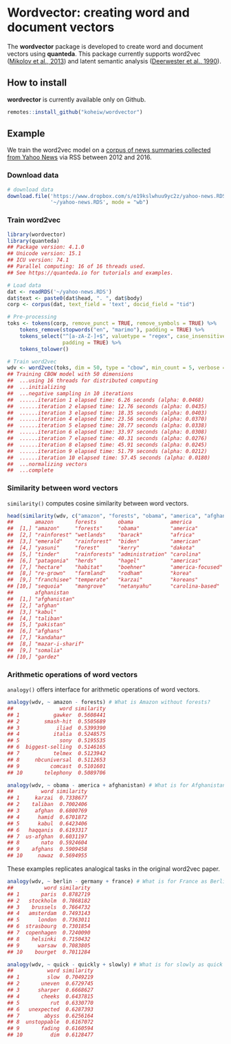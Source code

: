 
# Wordvector: creating word and document vectors

The **wordvector** package is developed to create word and document
vectors using **quanteda**. This package currently supports word2vec
([Mikolov et al., 2013](http://arxiv.org/abs/1310.4546)) and latent
semantic analysis ([Deerwester et al.,
1990](https://doi.org/10.1002/(SICI)1097-4571(199009)41:6%3C391::AID-ASI1%3E3.0.CO;2-9)).

## How to install

**wordvector** is currently available only on Github.

``` r
remotes::install_github("koheiw/wordvector")
```

## Example

We train the word2vec model on a [corpus of news summaries collected
from Yahoo
News](https://www.dropbox.com/s/e19kslwhuu9yc2z/yahoo-news.RDS?dl=1) via
RSS between 2012 and 2016.

### Download data

``` r
# download data
download.file('https://www.dropbox.com/s/e19kslwhuu9yc2z/yahoo-news.RDS?dl=1', 
              '~/yahoo-news.RDS', mode = "wb")
```

### Train word2vec

``` r
library(wordvector)
library(quanteda)
## Package version: 4.1.0
## Unicode version: 15.1
## ICU version: 74.1
## Parallel computing: 16 of 16 threads used.
## See https://quanteda.io for tutorials and examples.

# Load data
dat <- readRDS('~/yahoo-news.RDS')
dat$text <- paste0(dat$head, ". ", dat$body)
corp <- corpus(dat, text_field = 'text', docid_field = "tid")

# Pre-processing
toks <- tokens(corp, remove_punct = TRUE, remove_symbols = TRUE) %>% 
    tokens_remove(stopwords("en", "marimo"), padding = TRUE) %>% 
    tokens_select("^[a-zA-Z-]+$", valuetype = "regex", case_insensitive = FALSE,
                  padding = TRUE) %>% 
    tokens_tolower()

# Train word2vec
wdv <- word2vec(toks, dim = 50, type = "cbow", min_count = 5, verbose = TRUE)
## Training CBOW model with 50 dimensions
##  ...using 16 threads for distributed computing
##  ...initializing
##  ...negative sampling in 10 iterations
##  ......iteration 1 elapsed time: 6.26 seconds (alpha: 0.0468)
##  ......iteration 2 elapsed time: 12.76 seconds (alpha: 0.0435)
##  ......iteration 3 elapsed time: 18.35 seconds (alpha: 0.0403)
##  ......iteration 4 elapsed time: 23.56 seconds (alpha: 0.0370)
##  ......iteration 5 elapsed time: 28.77 seconds (alpha: 0.0338)
##  ......iteration 6 elapsed time: 33.97 seconds (alpha: 0.0308)
##  ......iteration 7 elapsed time: 40.31 seconds (alpha: 0.0276)
##  ......iteration 8 elapsed time: 45.91 seconds (alpha: 0.0245)
##  ......iteration 9 elapsed time: 51.79 seconds (alpha: 0.0212)
##  ......iteration 10 elapsed time: 57.45 seconds (alpha: 0.0180)
##  ...normalizing vectors
##  ...complete
```

### Similarity between word vectors

`similarity()` computes cosine similarity between word vectors.

``` r
head(similarity(wdv, c("amazon", "forests", "obama", "america", "afghanistan"), mode = "word"), n = 10)
##       amazon       forests       obama            america          
##  [1,] "amazon"     "forests"     "obama"          "america"        
##  [2,] "rainforest" "wetlands"    "barack"         "africa"         
##  [3,] "emerald"    "rainforest"  "biden"          "american"       
##  [4,] "yasuni"     "forest"      "kerry"          "dakota"         
##  [5,] "tinder"     "rainforests" "administration" "carolina"       
##  [6,] "patagonia"  "herds"       "hagel"          "americas"       
##  [7,] "hectare"    "habitat"     "boehner"        "america-focused"
##  [8,] "re-grown"   "farmland"    "rodham"         "korea"          
##  [9,] "franchisee" "temperate"   "karzai"         "koreans"        
## [10,] "sequoia"    "mangrove"    "netanyahu"      "carolina-based" 
##       afghanistan     
##  [1,] "afghanistan"   
##  [2,] "afghan"        
##  [3,] "kabul"         
##  [4,] "taliban"       
##  [5,] "pakistan"      
##  [6,] "afghans"       
##  [7,] "kandahar"      
##  [8,] "mazar-i-sharif"
##  [9,] "somalia"       
## [10,] "gardez"
```

### Arithmetic operations of word vectors

`analogy()` offers interface for arithmetic operations of word vectors.

``` r
analogy(wdv, ~ amazon - forests) # What is Amazon without forests?
##               word similarity
## 1           gawker  0.5608441
## 2        smash-hit  0.5505689
## 3            iliad  0.5399390
## 4           italia  0.5248575
## 5             sony  0.5195535
## 6  biggest-selling  0.5146165
## 7           telmex  0.5123942
## 8     nbcuniversal  0.5112653
## 9          comcast  0.5101601
## 10       telephony  0.5089706
```

``` r
analogy(wdv, ~ obama - america + afghanistan) # What is for Afghanistan as Obama for America? 
##         word similarity
## 1     karzai  0.7338677
## 2    taliban  0.7002406
## 3     afghan  0.6800769
## 4      hamid  0.6701872
## 5      kabul  0.6423406
## 6   haqqanis  0.6193317
## 7  us-afghan  0.6031197
## 8       nato  0.5924604
## 9    afghans  0.5909458
## 10     nawaz  0.5694955
```

These examples replicates analogical tasks in the original word2vec
paper.

``` r
analogy(wdv, ~ berlin - germany + france) # What is for France as Berlin for Germany?
##          word similarity
## 1       paris  0.8782719
## 2   stockholm  0.7868182
## 3    brussels  0.7664732
## 4   amsterdam  0.7493143
## 5      london  0.7363011
## 6  strasbourg  0.7301854
## 7  copenhagen  0.7240090
## 8    helsinki  0.7150432
## 9      warsaw  0.7083805
## 10    bourget  0.7011284
```

``` r
analogy(wdv, ~ quick - quickly + slowly) # What is for slowly as quick for quickly?
##           word similarity
## 1         slow  0.7049219
## 2       uneven  0.6729745
## 3      sharper  0.6668627
## 4       cheeks  0.6437815
## 5          rut  0.6330770
## 6   unexpected  0.6287393
## 7        abyss  0.6256164
## 8  unstoppable  0.6167072
## 9       fading  0.6160594
## 10         dim  0.6128477
```

